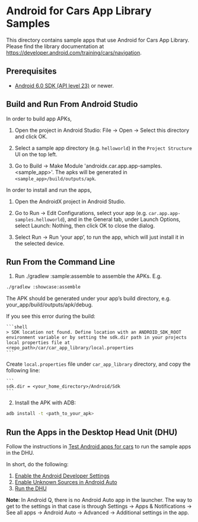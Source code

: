 Android for Cars App Library Samples
===========================================
This directory contains sample apps that use Android for Cars App Library.
Please find the library documentation at https://developer.android.com/training/cars/navigation.

Prerequisites
--------------
- [Android 6.0 SDK (API level 23)](https://developer.android.com/studio/releases/platforms#6.0) or newer.

Build and Run From Android Studio
-----------------------
In order to build app APKs,

1. Open the project in Android Studio: File -> Open -> Select this directory and click OK.

2. Select a sample app directory (e.g. `helloworld`) in the `Project Structure` UI on the top left.

3. Go to Build -> Make Module 'androidx.car.app.app-samples.<sample_app>'. The apks will be generated in `<sample_app>/build/outputs/apk`.

In order to install and run the apps,

1. Open the AndroidX project in Android Studio.

2. Go to Run -> Edit Configurations, select your app (e.g. `car.app.app-samples.helloworld`), and in the General tab, under Launch Options, select Launch: Nothing, then click OK to close the dialog.

3. Select Run -> Run ‘your app’, to run the app, which will just install it in the selected device.

Run From the Command Line
---------------------
1. Run ./gradlew :sample:assemble to assemble the APKs. E.g.

```bash
./gradlew :showcase:assemble
```

The APK should be generated under your app’s build directory, e.g. your_app/build/outputs/apk/debug.

If you see this error during the build:

    ```shell
    > SDK location not found. Define location with an ANDROID_SDK_ROOT environment variable or by setting the sdk.dir path in your projects local properties file at <repo_path>/car/car_app_library/local.properties
    ```

Create `local.properties` file under `car_app_library` directory, and copy the following line:

    ```
    sdk.dir = <your_home_directory>/Android/Sdk
    ```

2. Install the APK with ADB:

```bash
adb install -t <path_to_your_apk>
```

Run the Apps in the Desktop Head Unit (DHU)
-------------------------------------------
Follow the instructions in [Test Android apps for cars][1] to run the sample apps in the DHU.

In short, do the following:

1. [Enable the Android Developer Settings][2]
2. [Enable Unknown Sources in Android Auto][3]
3. [Run the DHU][4]

**Note**: In Android Q, there is no Android Auto app in the launcher. The way to get to the settings in that case is through Settings -> Apps & Notifications -> See all apps -> Android Auto -> Advanced -> Additional settings in the app.


[1]: https://developer.android.com/training/cars/testing
[2]: https://developer.android.com/studio/debug/dev-options
[3]: https://developer.android.com/training/cars/testing#step1
[4]: https://developer.android.com/training/cars/testing#running-dhu
